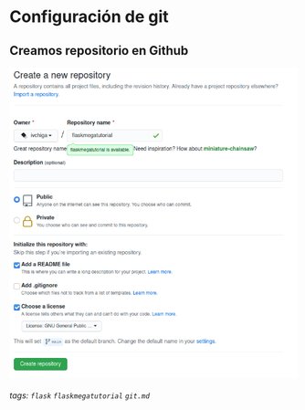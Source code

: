 # Configuración de git
## Creamos repositorio en Github
![captura github](img/create_repository.png)

###### tags: `flask` `flaskmegatutorial` `git.md`